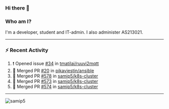 ### Hi there 👋

### Who am I?
I'm a developer, student and IT-admin. I also administer AS213021.

---
### :zap: Recent Activity
<!--START_SECTION:activity-->
1. ❗️ Opened issue [#34](https://github.com/tmatilai/ruuvi2mqtt/issues/34) in [tmatilai/ruuvi2mqtt](https://github.com/tmatilai/ruuvi2mqtt)
2. 🎉 Merged PR [#20](https://github.com/pikaviestin/ansible/pull/20) in [pikaviestin/ansible](https://github.com/pikaviestin/ansible)
3. 🎉 Merged PR [#578](https://github.com/samip5/k8s-cluster/pull/578) in [samip5/k8s-cluster](https://github.com/samip5/k8s-cluster)
4. 🎉 Merged PR [#573](https://github.com/samip5/k8s-cluster/pull/573) in [samip5/k8s-cluster](https://github.com/samip5/k8s-cluster)
5. 🎉 Merged PR [#574](https://github.com/samip5/k8s-cluster/pull/574) in [samip5/k8s-cluster](https://github.com/samip5/k8s-cluster)
<!--END_SECTION:activity-->
---

<img align="center" src="https://github-readme-stats.vercel.app/api?username=samip5&show_icons=true" alt="samip5" />
